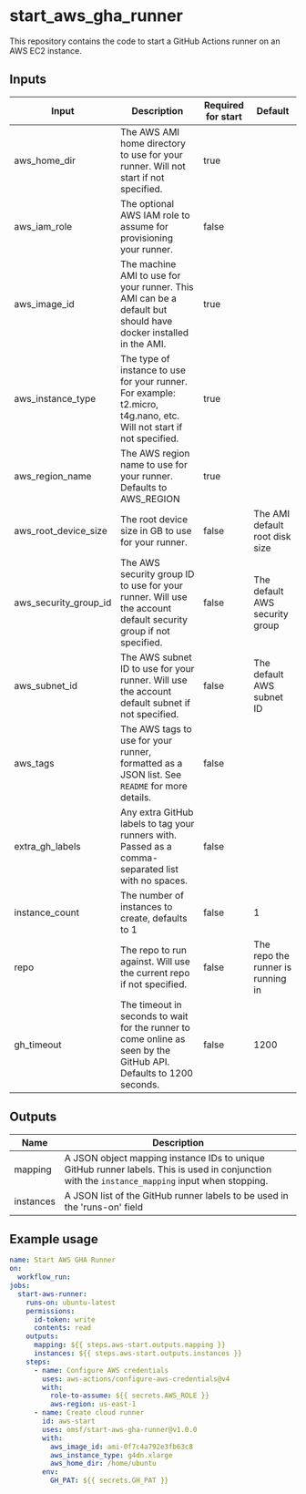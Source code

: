 # start_aws_gha_runner
This repository contains the code to start a GitHub Actions runner on an AWS EC2 instance.
## Inputs
| Input                 | Description                                                                                                        | Required for start | Default |
|-----------------------|--------------------------------------------------------------------------------------------------------------------|------------------- |---------|
| aws_home_dir          | The AWS AMI home directory to use for your runner. Will not start if not specified.                                | true               |         |
| aws_iam_role          | The optional AWS IAM role to assume for provisioning your runner.                                                  | false              |         |
| aws_image_id          | The machine AMI to use for your runner. This AMI can be a default but should have docker installed in the AMI.     | true               |         |
| aws_instance_type     | The type of instance to use for your runner. For example: t2.micro, t4g.nano, etc. Will not start if not specified.| true               |         |
| aws_region_name       | The AWS region name to use for your runner. Defaults to AWS_REGION                                                 | true               |         |
| aws_root_device_size  | The root device size in GB to use for your runner.                                                                 | false              | The AMI default root disk size |
| aws_security_group_id | The AWS security group ID to use for your runner. Will use the account default security group if not specified.    | false              | The default AWS security group |
| aws_subnet_id         | The AWS subnet ID to use for your runner. Will use the account default subnet if not specified.                    | false              | The default AWS subnet ID |
| aws_tags              | The AWS tags to use for your runner, formatted as a JSON list. See `README` for more details.                      | false              |         |
| extra_gh_labels       | Any extra GitHub labels to tag your runners with. Passed as a comma-separated list with no spaces.                 | false              |         |
| instance_count        | The number of instances to create, defaults to 1                                                                   | false              | 1       |
| repo     | The repo to run against. Will use the current repo if not specified.       | false    | The repo the runner is running in |
| gh_timeout            | The timeout in seconds to wait for the runner to come online as seen by the GitHub API. Defaults to 1200 seconds.  | false              | 1200    |
## Outputs
| Name | Description |
| ---- | ----------- |
| mapping | A JSON object mapping instance IDs to unique GitHub runner labels. This is used in conjunction with the `instance_mapping` input when stopping. |
| instances | A JSON list of the GitHub runner labels to be used in the 'runs-on' field |
## Example usage
```yaml
name: Start AWS GHA Runner
on:
  workflow_run:
jobs:
  start-aws-runner:
    runs-on: ubuntu-latest
    permissions:
      id-token: write
      contents: read
    outputs:
      mapping: ${{ steps.aws-start.outputs.mapping }}
      instances: ${{ steps.aws-start.outputs.instances }}
    steps:
      - name: Configure AWS credentials
        uses: aws-actions/configure-aws-credentials@v4
        with:
          role-to-assume: ${{ secrets.AWS_ROLE }}
          aws-region: us-east-1
      - name: Create cloud runner
        id: aws-start
        uses: omsf/start-aws-gha-runner@v1.0.0
        with:
          aws_image_id: ami-0f7c4a792e3fb63c8
          aws_instance_type: g4dn.xlarge
          aws_home_dir: /home/ubuntu
        env:
          GH_PAT: ${{ secrets.GH_PAT }}
```
